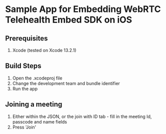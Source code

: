 # Sample App for Embedding WebRTC Telehealth Embed SDK on iOS

## Prerequisites
1) Xcode (tested on Xcode 13.2.1) 

## Build Steps
1) Open the .xcodeproj file
2) Change the development team and bundle identifier
3) Run the app

## Joining a meeting
1) Either within the JSON, or the join with ID tab - fill in the meeting Id, passcode and name fields
2) Press 'Join'

